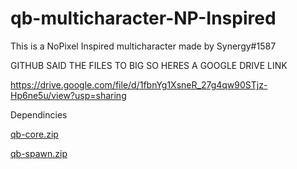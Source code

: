 # qb-multicharacter-NP-Inspired

This is a NoPixel Inspired multicharacter made by Synergy#1587

GITHUB SAID THE FILES TO BIG SO HERES A GOOGLE DRIVE LINK

https://drive.google.com/file/d/1fbnYg1XsneR_27g4qw90STjz-Hp6ne5u/view?usp=sharing

Dependincies

[qb-core.zip](https://github.com/skitsmtb1/qb-multicharacter-NP-Inspired/files/10096149/qb-core-main.3.zip)

[qb-spawn.zip](https://github.com/skitsmtb1/qb-multicharacter-NP-Inspired/files/10096150/qb-spawn.zip)
